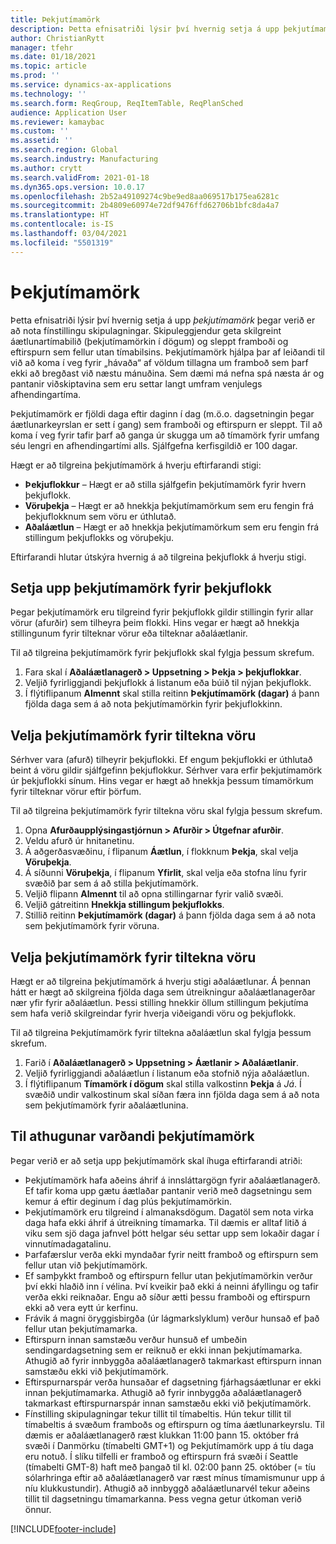 ```yaml
---
title: Þekjutímamörk
description: Þetta efnisatriði lýsir því hvernig setja á upp þekjutímamörk þegar verið er að nota fínstillingu skipulagningar. Þekjutímamörk gefa til kynna áætlunartímabilið og mörkin.
author: ChristianRytt
manager: tfehr
ms.date: 01/18/2021
ms.topic: article
ms.prod: ''
ms.service: dynamics-ax-applications
ms.technology: ''
ms.search.form: ReqGroup, ReqItemTable, ReqPlanSched
audience: Application User
ms.reviewer: kamaybac
ms.custom: ''
ms.assetid: ''
ms.search.region: Global
ms.search.industry: Manufacturing
ms.author: crytt
ms.search.validFrom: 2021-01-18
ms.dyn365.ops.version: 10.0.17
ms.openlocfilehash: 2b52a49109274c9be9ed8aa069517b175ea6281c
ms.sourcegitcommit: 2b4809e60974e72df9476ffd62706b1bfc8da4a7
ms.translationtype: HT
ms.contentlocale: is-IS
ms.lasthandoff: 03/04/2021
ms.locfileid: "5501319"
---
```

# <a name="coverage-time-fences"></a>Þekjutímamörk

Þetta efnisatriði lýsir því hvernig setja á upp *þekjutímamörk* þegar verið er að nota fínstillingu skipulagningar. Skipuleggjendur geta skilgreint áætlunartímabilið (þekjutímamörkin í dögum) og sleppt framboði og eftirspurn sem fellur utan tímabilsins. Þekjutímamörk hjálpa þar af leiðandi til við að koma í veg fyrir „hávaða“ af völdum tillagna um framboð sem þarf ekki að bregðast við næstu mánuðina. Sem dæmi má nefna spá næsta ár og pantanir viðskiptavina sem eru settar langt umfram venjulegs afhendingartíma.

Þekjutímamörk er fjöldi daga eftir daginn í dag (m.ö.o. dagsetningin þegar áætlunarkeyrslan er sett í gang) sem framboði og eftirspurn er sleppt. Til að koma í veg fyrir tafir þarf að ganga úr skugga um að tímamörk fyrir umfang séu lengri en afhendingartími alls. Sjálfgefna kerfisgildið er 100 dagar.

Hægt er að tilgreina þekjutímamörk á hverju eftirfarandi stigi:

- **Þekjuflokkur** – Hægt er að stilla sjálfgefin þekjutímamörk fyrir hvern þekjuflokk.
- **Vöruþekja** – Hægt er að hnekkja þekjutímamörkum sem eru fengin frá þekjuflokknum sem vöru er úthlutað.
- **Aðaláætlun** – Hægt er að hnekkja þekjutímamörkum sem eru fengin frá stillingum þekjuflokks og vöruþekju.

Eftirfarandi hlutar útskýra hvernig á að tilgreina þekjuflokk á hverju stigi.

## <a name="set-a-coverage-time-fence-for-a-coverage-group"></a>Setja upp þekjutímamörk fyrir þekjuflokk

Þegar þekjutímamörk eru tilgreind fyrir þekjuflokk gildir stillingin fyrir allar vörur (afurðir) sem tilheyra þeim flokki. Hins vegar er hægt að hnekkja stillingunum fyrir tilteknar vörur eða tilteknar aðaláætlanir.

Til að tilgreina þekjutímamörk fyrir þekjuflokk skal fylgja þessum skrefum.

1. Fara skal í **Aðaláætlanagerð \> Uppsetning \> Þekja \> þekjuflokkar**.
1. Veljið fyrirliggjandi þekjuflokk á listanum eða búið til nýjan þekjuflokk.
1. Í flýtiflipanum **Almennt** skal stilla reitinn **Þekjutímamörk (dagar)** á þann fjölda daga sem á að nota þekjutímamörkin fyrir þekjuflokkinn.

## <a name="set-a-coverage-time-fence-for-a-specific-item"></a>Velja þekjutímamörk fyrir tiltekna vöru

Sérhver vara (afurð) tilheyrir þekjuflokki. Ef engum þekjuflokki er úthlutað beint á vöru gildir sjálfgefinn þekjuflokkur. Sérhver vara erfir þekjutímamörk úr þekjuflokki sínum. Hins vegar er hægt að hnekkja þessum tímamörkum fyrir tilteknar vörur eftir þörfum.

Til að tilgreina þekjutímamörk fyrir tiltekna vöru skal fylgja þessum skrefum.

1. Opna **Afurðaupplýsingastjórnun \> Afurðir \> Útgefnar afurðir**.
1. Veldu afurð úr hnitanetinu.
1. Á aðgerðasvæðinu, í flipanum **Áætlun**, í flokknum **Þekja**, skal velja **Vöruþekja**.
1. Á síðunni **Vöruþekja**, í flipanum **Yfirlit**, skal velja eða stofna línu fyrir svæðið þar sem á að stilla þekjutímamörk.
1. Veljið flipann **Almennt** til að opna stillingarnar fyrir valið svæði.
1. Veljið gátreitinn **Hnekkja stillingum þekjuflokks**.
1. Stillið reitinn **Þekjutímamörk (dagar)** á þann fjölda daga sem á að nota sem þekjutímamörk fyrir vöruna.

## <a name="set-a-coverage-time-fence-for-a-specific-master-plan"></a>Velja þekjutímamörk fyrir tiltekna vöru

Hægt er að tilgreina þekjutímamörk á hverju stigi aðaláætlunar. Á þennan hátt er hægt að skilgreina fjölda daga sem útreikningur aðaláætlanagerðar nær yfir fyrir aðaláætlun. Þessi stilling hnekkir öllum stillingum þekjutíma sem hafa verið skilgreindar fyrir hverja viðeigandi vöru og þekjuflokk.

Til að tilgreina Þekjutímamörk fyrir tiltekna aðaláætlun skal fylgja þessum skrefum.

1. Farið í **Aðaláætlanagerð \> Uppsetning \> Áætlanir \> Aðaláætlanir**.
1. Veljið fyrirliggjandi aðaláætlun í listanum eða stofnið nýja aðaláætlun.
1. Í flýtiflipanum **Tímamörk í dögum** skal stilla valkostinn **Þekja** á *Já*. Í svæðið undir valkostinum skal síðan færa inn fjölda daga sem á að nota sem þekjutímamörk fyrir aðaláætlunina.

## <a name="considerations-for-coverage-time-fences"></a>Til athugunar varðandi þekjutímamörk

Þegar verið er að setja upp þekjutímamörk skal íhuga eftirfarandi atriði:

- Þekjutímamörk hafa aðeins áhrif á innsláttargögn fyrir aðaláætlanagerð. Ef tafir koma upp gætu áætlaðar pantanir verið með dagsetningu sem kemur á eftir deginum í dag plús þekjutímamörkin.
- Þekjutímamörk eru tilgreind í almanaksdögum. Dagatöl sem nota virka daga hafa ekki áhrif á útreikning tímamarka. Til dæmis er alltaf litið á viku sem sjö daga jafnvel þótt helgar séu settar upp sem lokaðir dagar í vinnutímadagatalinu.
- Þarfafærslur verða ekki myndaðar fyrir neitt framboð og eftirspurn sem fellur utan við þekjutímamörk.
- Ef samþykkt framboð og eftirspurn fellur utan þekjutímamörkin verður því ekki hlaðið inn í vélina. Því kveikir það ekki á neinni áfyllingu og tafir verða ekki reiknaðar. Engu að síður ætti þessu framboði og eftirspurn ekki að vera eytt úr kerfinu.
- Frávik á magni öryggisbirgða (úr lágmarkslyklum) verður hunsað ef það fellur utan þekjutímamarka.
- Eftirspurn innan samstæðu verður hunsuð ef umbeðin sendingardagsetning sem er reiknuð er ekki innan þekjutímamarka. Athugið að fyrir innbyggða aðaláætlanagerð takmarkast eftirspurn innan samstæðu ekki við þekjutímamörk.
- Eftirspurnarspár verða hunsaðar ef dagsetning fjárhagsáætlunar er ekki innan þekjutímamarka. Athugið að fyrir innbyggða aðaláætlanagerð takmarkast eftirspurnarspár innan samstæðu ekki við þekjutímamörk.
- Fínstilling skipulagningar tekur tillit til tímabeltis. Hún tekur tillit til tímabeltis á svæðum framboðs og eftirspurn og tíma áætlunarkeyrslu. Til dæmis er aðaláætlanagerð ræst klukkan 11:00 þann 15. október frá svæði í Danmörku (tímabelti GMT+1) og Þekjutímamörk upp á tíu daga eru notuð. Í slíku tilfelli er framboð og eftirspurn frá svæði í Seattle (tímabelti GMT-8) haft með þangað til kl. 02:00 þann 25. október (= tíu sólarhringa eftir að aðaláætlanagerð var ræst mínus tímamismunur upp á níu klukkustundir). Athugið að innbyggð aðaláætlunarvél tekur aðeins tillit til dagsetningu tímamarkanna. Þess vegna getur útkoman verið önnur.


[!INCLUDE[footer-include](../../../includes/footer-banner.md)]
